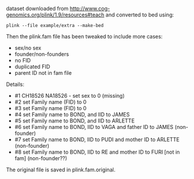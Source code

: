 dataset downloaded from http://www.cog-genomics.org/plink/1.9/resources#teach
and converted to bed using:
```
plink --file example/extra --make-bed
```
Then the plink.fam file has been tweaked to include more cases:
 - sex/no sex
 - founder/non-founders
 - no FID
 - duplicated FID
 - parent ID not in fam file


Details:

 - #1 CH18526 NA18526 - set sex to 0 (missing)
 - #2 set Family name (FID) to 0
 - #3 set Family name (FID) to 0
 - #4 set Family name to BOND, and IID to JAMES
 - #5 set Family name to BOND, and IID to ARLETTE
 - #6 set Family name to BOND, IID to VAGA and father ID to JAMES (non-founder)
 - #7 set Family name to BOND, IID to PUDI and mother ID to ARLETTE (non-founder)
 - #8 set Family name to BOND, IID to RE and mother ID to FURI [not in fam] (non-founder??)


 The original file is saved in plink.fam.original.
